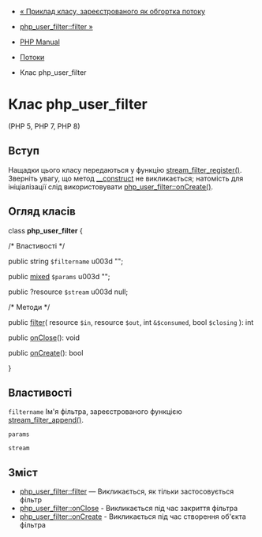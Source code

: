 - [« Приклад класу, зареєстрованого як обгортка
потоку](stream.streamwrapper.example-1.md)
- [php_user_filter::filter »](php-user-filter.filter.md)

- [PHP Manual](index.md)
- [Потоки](book.stream.md)
- Клас php_user_filter

# Клас php_user_filter

(PHP 5, PHP 7, PHP 8)

## Вступ

Нащадки цього класу передаються у функцію
[stream_filter_register()](function.stream-filter-register.md).
Зверніть увагу, що метод
[\_\_construct](language.oop5.decon.md#object.construct) не
викликається; натомість для ініціалізації слід використовувати
[php_user_filter::onCreate()](php-user-filter.oncreate.md).

## Огляд класів

class **php_user_filter** {

/\* Властивості \*/

public string `$filtername` u003d "";

public
[mixed](language.types.declarations.md#language.types.declarations.mixed)
`$params` u003d "";

public ?resource `$stream` u003d null;

/\* Методи \*/

public [filter](php-user-filter.filter.md)(
resource `$in`,
resource `$out`,
int `&$consumed`,
bool `$closing`
): int

public [onClose](php-user-filter.onclose.md)(): void

public [onCreate](php-user-filter.oncreate.md)(): bool

}

## Властивості

`filtername`
Ім'я фільтра, зареєстрованого функцією
[stream_filter_append()](function.stream-filter-append.md).

`params`

`stream`

## Зміст

- [php_user_filter::filter](php-user-filter.filter.md) — Викликається,
як тільки застосовується фільтр
- [php_user_filter::onClose](php-user-filter.onclose.md) -
Викликається під час закриття фільтра
- [php_user_filter::onCreate](php-user-filter.oncreate.md) -
Викликається під час створення об'єкта фільтра
